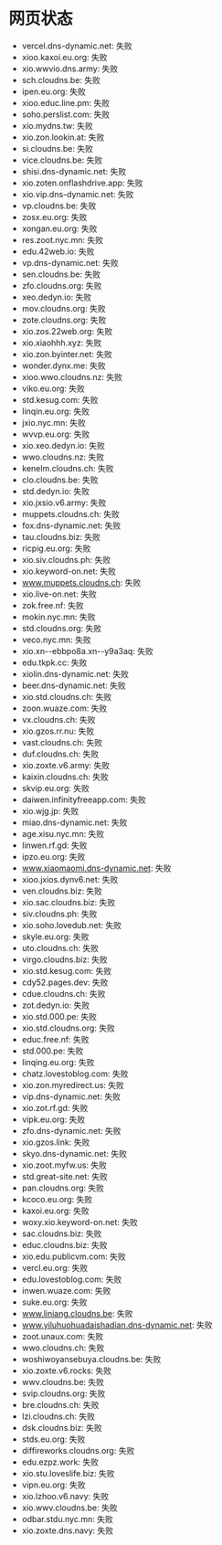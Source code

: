 # 网页状态
- vercel.dns-dynamic.net: 失败
- xioo.kaxoi.eu.org: 失败
- xio.wwvio.dns.army: 失败
- sch.cloudns.be: 失败
- ipen.eu.org: 失败
- xioo.educ.line.pm: 失败
- soho.perslist.com: 失败
- xio.mydns.tw: 失败
- xio.zon.lookin.at: 失败
- si.cloudns.be: 失败
- vice.cloudns.be: 失败
- shisi.dns-dynamic.net: 失败
- xio.zoten.onflashdrive.app: 失败
- xio.vip.dns-dynamic.net: 失败
- vp.cloudns.be: 失败
- zosx.eu.org: 失败
- xongan.eu.org: 失败
- res.zoot.nyc.mn: 失败
- edu.42web.io: 失败
- vp.dns-dynamic.net: 失败
- sen.cloudns.be: 失败
- zfo.cloudns.org: 失败
- xeo.dedyn.io: 失败
- mov.cloudns.org: 失败
- zote.cloudns.org: 失败
- xio.zos.22web.org: 失败
- xio.xiaohhh.xyz: 失败
- xio.zon.byinter.net: 失败
- wonder.dynx.me: 失败
- xioo.wwo.cloudns.nz: 失败
- viko.eu.org: 失败
- std.kesug.com: 失败
- linqin.eu.org: 失败
- jxio.nyc.mn: 失败
- wvvp.eu.org: 失败
- xio.xeo.dedyn.io: 失败
- wwo.cloudns.nz: 失败
- kenelm.cloudns.ch: 失败
- clo.cloudns.be: 失败
- std.dedyn.io: 失败
- xio.jxsio.v6.army: 失败
- muppets.cloudns.ch: 失败
- fox.dns-dynamic.net: 失败
- tau.cloudns.biz: 失败
- ricpig.eu.org: 失败
- xio.siv.cloudns.ph: 失败
- xio.keyword-on.net: 失败
- www.muppets.cloudns.ch: 失败
- xio.live-on.net: 失败
- zok.free.nf: 失败
- mokin.nyc.mn: 失败
- std.cloudns.org: 失败
- veco.nyc.mn: 失败
- xio.xn--ebbpo8a.xn--y9a3aq: 失败
- edu.tkpk.cc: 失败
- xiolin.dns-dynamic.net: 失败
- beer.dns-dynamic.net: 失败
- xio.std.cloudns.ch: 失败
- zoon.wuaze.com: 失败
- vx.cloudns.ch: 失败
- xio.gzos.rr.nu: 失败
- vast.cloudns.ch: 失败
- duf.cloudns.ch: 失败
- xio.zoxte.v6.army: 失败
- kaixin.cloudns.ch: 失败
- skvip.eu.org: 失败
- daiwen.infinityfreeapp.com: 失败
- xio.wjg.jp: 失败
- miao.dns-dynamic.net: 失败
- age.xisu.nyc.mn: 失败
- linwen.rf.gd: 失败
- ipzo.eu.org: 失败
- www.xiaomaomi.dns-dynamic.net: 失败
- xioo.jxios.dynv6.net: 失败
- ven.cloudns.biz: 失败
- xio.sac.cloudns.biz: 失败
- siv.cloudns.ph: 失败
- xio.soho.lovedub.net: 失败
- skyle.eu.org: 失败
- uto.cloudns.ch: 失败
- virgo.cloudns.biz: 失败
- xio.std.kesug.com: 失败
- cdy52.pages.dev: 失败
- cdue.cloudns.ch: 失败
- zot.dedyn.io: 失败
- xio.std.000.pe: 失败
- xio.std.cloudns.org: 失败
- educ.free.nf: 失败
- std.000.pe: 失败
- linqing.eu.org: 失败
- chatz.lovestoblog.com: 失败
- xio.zon.myredirect.us: 失败
- vip.dns-dynamic.net: 失败
- xio.zot.rf.gd: 失败
- vipk.eu.org: 失败
- zfo.dns-dynamic.net: 失败
- xio.gzos.link: 失败
- skyo.dns-dynamic.net: 失败
- xio.zoot.myfw.us: 失败
- std.great-site.net: 失败
- pan.cloudns.org: 失败
- kcoco.eu.org: 失败
- kaxoi.eu.org: 失败
- woxy.xio.keyword-on.net: 失败
- sac.cloudns.biz: 失败
- educ.cloudns.biz: 失败
- xio.edu.publicvm.com: 失败
- vercl.eu.org: 失败
- edu.lovestoblog.com: 失败
- inwen.wuaze.com: 失败
- suke.eu.org: 失败
- www.liniang.cloudns.be: 失败
- www.yiluhuohuadaishadian.dns-dynamic.net: 失败
- zoot.unaux.com: 失败
- wwo.cloudns.ch: 失败
- woshiwoyansebuya.cloudns.be: 失败
- xio.zoxte.v6.rocks: 失败
- wwv.cloudns.be: 失败
- svip.cloudns.org: 失败
- bre.cloudns.ch: 失败
- lzi.cloudns.ch: 失败
- dsk.cloudns.biz: 失败
- stds.eu.org: 失败
- diffireworks.cloudns.org: 失败
- edu.ezpz.work: 失败
- xio.stu.loveslife.biz: 失败
- vipn.eu.org: 失败
- xio.lzhoo.v6.navy: 失败
- xio.wwv.cloudns.be: 失败
- odbar.stdu.nyc.mn: 失败
- xio.zoxte.dns.navy: 失败
